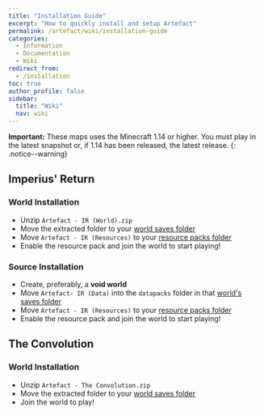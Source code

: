 ```yaml
---
title: "Installation Guide"
excerpt: "How to quickly install and setup Artefact"
permalink: /artefact/wiki/installation-guide
categories:
  - Information
  - Documentation
  - Wiki
redirect_from:
  - /installation
toc: true
author_profile: false
sidebar:
  title: "Wiki"
  nav: wiki
---
```


**Important:** These maps uses the Minecraft 1.14 or higher. You must play in the latest snapshot or, if 1.14 has been released, the latest release.
{: .notice--warning}

## **Imperius' Return**
### World Installation
- Unzip `Artefact - IR (World).zip`
- Move the extracted folder to your [world saves folder](https://www.youtube.com/watch?v=wTAAbeWiC6M)
- Move `Artefact - IR (Resources)` to your [resource packs folder](https://youtu.be/8rFK_HmzEdk?t=152)
- Enable the resource pack and join the world to start playing!

### Source Installation
- Create, preferably, a **void world**
- Move `Artefact- IR (Data)` into the `datapacks` folder in that [world's saves folder](https://www.youtube.com/watch?v=wTAAbeWiC6M)
- Move `Artefact - IR (Resources)` to your [resource packs folder](https://youtu.be/8rFK_HmzEdk?t=152)
- Enable the resource pack and join the world to start playing!

## **The Convolution**
### World Installation
- Unzip `Artefact - The Convolution.zip`
- Move the extracted folder to your [world saves folder](https://www.youtube.com/watch?v=wTAAbeWiC6M)
- Join the world to play!
